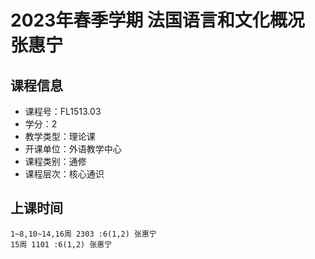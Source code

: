 # 2023年春季学期 法国语言和文化概况 张惠宁






## 课程信息

- 课程号：FL1513.03
- 学分：2
- 教学类型：理论课
- 开课单位：外语教学中心
- 课程类别：通修
- 课程层次：核心通识

## 上课时间

```
1~8,10~14,16周 2303 :6(1,2) 张惠宁
15周 1101 :6(1,2) 张惠宁
```


